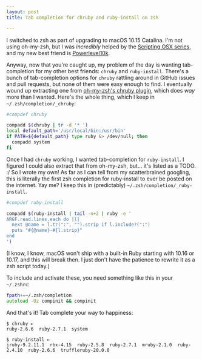 ```yaml
---
layout: post
title: Tab completion for chruby and ruby-install on zsh

---
```

I switched to zsh as part of upgrading to macOS 10.15 Catalina. I'm not using oh-my-zsh, but I was _incredibly_ helped by the [Scripting OSX series](https://scriptingosx.com/2019/06/moving-to-zsh/), and my new best friend is [Powerlevel10k](https://github.com/romkatv/powerlevel10k).

Anyway, now that you're caught up, my problem of the day is wanting tab-completion for my other best friends: `chruby` and `ruby-install`. There's a bunch of tab-completion options for `chruby` rattling around in GitHub issues and pull requests, but none of them were easy enough to find. I eventually wound up extracting one from [oh-my-zsh's chruby plugin](https://github.com/ohmyzsh/ohmyzsh/blob/master/plugins/chruby/chruby.plugin.zsh), which does _way_ more than I wanted. Here's the whole thing, which I keep in `~/.zsh/completion/_chruby`:

```zsh
#compdef chruby

compadd $(chruby | tr -d '* ')
local default_path='/usr/local/bin:/usr/bin'
if PATH=${default_path} type ruby &> /dev/null; then
  compadd system
fi
```

Once I had `chruby` working, I wanted tab-completion for `ruby-install`. I figured I could also extract that from oh-my-zsh, but... it's listed as a TODO. :/ So I wrote my own! As far as I can tell from my scatterbrained googling, this is literally the first zsh completion for ruby-install to ever be posted on the internet. Yay me? I keep this in (predictably) `~/.zsh/completion/_ruby-install`.

```zsh
#compdef ruby-install

compadd $(ruby-install | tail -n+2 | ruby -e '
ARGF.read.lines.each do |l|
  next @name = l.tr(":", "").strip if l.include?(":")
  puts "#{@name}-#{l.strip}"
end
')
```

(I know, I know, macOS won't ship with a built-in Ruby starting with 10.16 or 10.17, and this will break then. I just don't have the patience to rewrite it as a zsh script today.)

To include and activate these, you need something like this in your `~/.zshrc`:

```zsh
fpath+=~/.zsh/completion
autoload -Uz compinit && compinit
```

And that's it! Tab complete your way to happiness:

```
$ chruby ⇤
ruby-2.6.6  ruby-2.7.1  system

$ ruby-install ⇤
jruby-9.2.11.1  rbx-4.15  ruby-2.5.8  ruby-2.7.1  mruby-2.1.0  ruby-2.4.10  ruby-2.6.6  truffleruby-20.0.0  
```